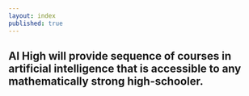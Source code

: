 ```yaml
---
layout: index
published: true
---
```


## AI High will provide sequence of courses in artificial intelligence that is accessible to any mathematically strong high-schooler.
